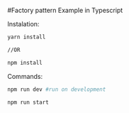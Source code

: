 #Factory pattern Example in Typescript

Instalation:

```bash
yarn install

//OR

npm install
```

Commands:

```bash
npm run dev #run on development

npm run start

```
